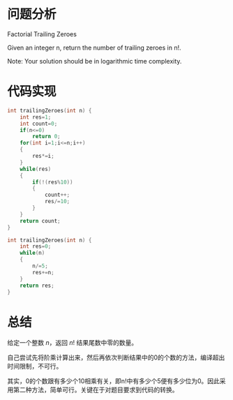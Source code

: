 # 问题分析

Factorial Trailing Zeroes

Given an integer n, return the number of trailing zeroes in n!.

Note: Your solution should be in logarithmic time complexity.

# 代码实现

```c
int trailingZeroes(int n) {
    int res=1;
    int count=0;
    if(n<=0)
        return 0;
    for(int i=1;i<=n;i++)
    {
        res*=i;
    }
    while(res)
    {
        if(!(res%10))
        {
            count++;
            res/=10;
        }
    }
    return count;
}
```

```c
int trailingZeroes(int n) {
    int res=0;
    while(n)
    {
        n/=5;
        res+=n;
    }
    return res;
}
```

# 总结

给定一个整数 *n*，返回 *n*! 结果尾数中零的数量。

自己尝试先将阶乘计算出来，然后再依次判断结果中的0的个数的方法，编译超出时间限制，不可行。

其实，0的个数跟有多少个10相乘有关，即n!中有多少个5便有多少位为0。因此采用第二种方法，简单可行。关键在于对题目要求到代码的转换。